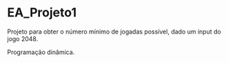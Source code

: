 # EA_Projeto1
 
Projeto para obter o número mínimo de jogadas possível, dado um input do jogo 2048.



Programação dinâmica.